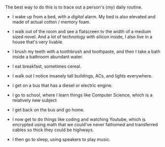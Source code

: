 The best way to do this is to trace out a person's (my) daily routine.

 - I wake up from a bed, with a *digital* alarm. My bed is also elevated and made of actual cotton / memory foam.
 
 - I walk out of the room and see a flatscreen tv the width of a medium sized novel. And a lot of technology with silicon inside, I also live in a house that's very livable.
 
 - I brush my teeth with a toothbrush and toothpaste, and then I take a bath inside a bathroom abundant water.
 
 - I eat breakfast, sometimes cereal.
 
 - I walk out I notice insanely tall buildings, ACs, and lights everywhere.
 
 - I get on a bus that has a diesel or electric engine.
 
 - I go to school, where I learn things like Computer Science, which is a relatively new subject
 
 - I get back on the bus and go home.
 
 - I now get to do things like coding and watching Youtube, which is encrypted using math that we could've never fathomed and transferred cables so thick they could be highways.
 
 -  I then go to sleep, using speakers to play music.
